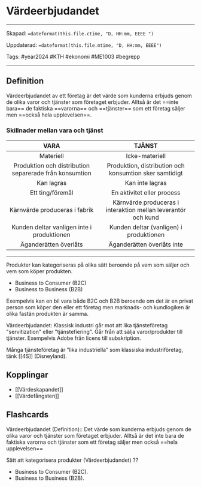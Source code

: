 # Värdeerbjudandet

---
Skapad: `=dateformat(this.file.ctime, "D, HH:mm, EEEE ")`

Uppdaterad: `=dateformat(this.file.mtime, "D, HH:mm, EEEE")`

Tags: #year2024 #KTH #ekonomi #ME1003 #begrepp

---

## Definition

Värdeerbjudandet av ett företag är det värde som kunderna erbjuds genom de olika varor och tjänster som företaget erbjuder. Alltså är det ==inte bara== de faktiska ==varorna== och ==tjänster== som ett företag säljer men ==också hela upplevelsen==.

### Skillnader mellan vara och tjänst

| VARA | TJÄNST |
| :--: | :--: |
| Materiell | Icke-materiell |
| Produktion och distribution separerade från konsumtion | Produktion, distribution och konsumtion sker samtidigt |
| Kan lagras | Kan inte lagras |
| Ett ting/föremål | En aktivitet eller process |
| Kärnvärde produceras i fabrik | Kärnvärde produceras i interaktion mellan leverantör och kund |
| Kunden deltar vanligen inte i produktionen | Kunden deltar (vanligen) i produktionen |
| Äganderätten överlåts | Äganderätten överlåts inte |

---
Produkter kan kategoriseras på olika sätt beroende på vem som säljer och vem som köper produkten.

- Business to Consumer (B2C)
- Business to Business (B2B)

Exempelvis kan en bil vara både B2C och B2B beroende om det är en privat person som köper den eller ett företag men marknads- och kundlogiken är olika fastän produkten är samma.

Värdeerbjudandet: Klassisk industri går mot att lika tjänsteföretag "servitization" eller "tjänstefiering". Går från att sälja varor/produkter till tjänster. Exempelvis Adobe från licens till subskription.

Många tjänsteföretag är ”lika industriella” som klassiska industriföretag, tänk [[4S]] (Disneyland).

## Kopplingar

- [[Värdeskapandet]]
- [[Värdefångsten]]

## Flashcards

Värdeerbjudandet (Definition):: Det värde som kunderna erbjuds genom de olika varor och tjänster som företaget erbjuder. Alltså är det inte bara de faktiska varorna och tjänster som ett företag säljer men också ==hela upplevelsen==
<!--SR:!2024-02-12,7,250-->

Sätt att kategorisera produkter (Värdeerbjudandet)
??
- Business to Consumer (B2C).
- Business to Business (B2B).
<!--SR:!2024-03-21,40,290!2024-02-13,10,288-->
